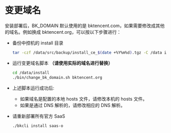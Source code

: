 # 变更域名

安装部署后，BK_DOMAIN 默认使用的是 bktencent.com，如果需要修改成其他的域名。例如换成 bktencent.org，可以按以下步骤进行：

- 备份中控机的 install 目录

  ```bash
  tar -czf /data/src/backup/install_ce_$(date +%Y%m%d).tgz -C /data install
  ```

- 运行变更域名脚本 **（请使用实际的域名进行替换）**

  ```bash
  cd /data/install
  ./bin/change_bk_domain.sh bktencent.org
  ```

- 上述脚本运行成功后:
    - 如果域名是配置的本地 hosts 文件，请修改本机的 hosts 文件。
    - 如果是通过 DNS 解析的，请修改相应的 DNS 解析。

- 请重新部署所有官方 SaaS 
  ```plain
  ./bkcli install saas-o
  ``` 